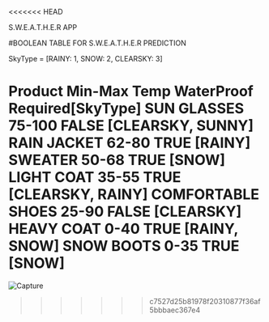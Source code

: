 <<<<<<< HEAD

S.W.E.A.T.H.E.R  APP


#BOOLEAN TABLE FOR S.W.E.A.T.H.E.R PREDICTION

SkyType = [RAINY: 1, SNOW: 2, CLEARSKY: 3]

Product 	            Min-Max Temp	    WaterProof         Required[SkyType] 
SUN GLASSES                 75-100              FALSE           [CLEARSKY, SUNNY]                  
RAIN JACKET                 62-80               TRUE            [RAINY]                               
SWEATER                     50-68               TRUE            [SNOW]
LIGHT COAT                  35-55               TRUE            [CLEARSKY, RAINY]
COMFORTABLE SHOES           25-90               FALSE           [CLEARSKY]
HEAVY COAT                  0-40                TRUE            [RAINY, SNOW]
SNOW BOOTS                  0-35                TRUE            [SNOW]
=======
![Capture](https://user-images.githubusercontent.com/30177434/114344866-3b6b3b80-9b7e-11eb-810a-d9188c4bd736.PNG)
>>>>>>> c7527d25b81978f20310877f36af5bbbaec367e4
